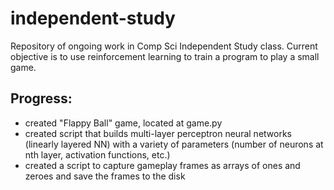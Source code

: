 # independent-study

Repository of ongoing work in Comp Sci Independent Study class. Current objective is to use reinforcement learning to train a program to play a small game.

## Progress:
- created "Flappy Ball" game, located at game.py
- created script that builds multi-layer perceptron neural networks (linearly layered NN) with a variety of parameters (number of neurons at nth layer, activation functions, etc.)
- created a script to capture gameplay frames as arrays of ones and zeroes and save the frames to the disk

